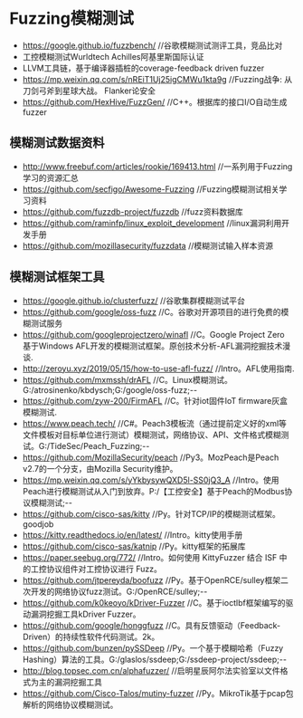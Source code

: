 # Fuzzing模糊测试
- https://google.github.io/fuzzbench/    //谷歌模糊测试测评工具，竞品比对
- 工控模糊测试Wurldtech Achilles阿基里斯国际认证
- LLVM工具链，基于编译器插桩的coverage-feedback driven fuzzer
- https://mp.weixin.qq.com/s/nREiT1Uj25igCMWu1kta9g    //Fuzzing战争: 从刀剑弓斧到星球大战。 Flanker论安全
- https://github.com/HexHive/FuzzGen/    //C++。根据库的接口I/O自动生成fuzzer
## 模糊测试数据资料
- http://www.freebuf.com/articles/rookie/169413.html    //一系列用于Fuzzing学习的资源汇总
- https://github.com/secfigo/Awesome-Fuzzing    //Fuzzing模糊测试相关学习资料
- https://github.com/fuzzdb-project/fuzzdb    //fuzz资料数据库
- https://github.com/raminfp/linux_exploit_development    //linux漏洞利用开发手册
- https://github.com/mozillasecurity/fuzzdata    //模糊测试输入样本资源
## 模糊测试框架工具
- https://google.github.io/clusterfuzz/    //谷歌集群模糊测试平台
- https://github.com/google/oss-fuzz    //C。谷歌对开源项目的进行免费的模糊测试服务
- https://github.com/googleprojectzero/winafl    //C。Google Project Zero 基于Windows AFL开发的模糊测试框架。原创技术分析-AFL漏洞挖掘技术漫谈.
- http://zeroyu.xyz/2019/05/15/how-to-use-afl-fuzz/    //Intro。AFL使用指南.
- https://github.com/mxmssh/drAFL    //C。Linux模糊测试。G:/atrosinenko/kbdysch;G:/google/oss-fuzz;--
- https://github.com/zyw-200/FirmAFL    //C。针对iot固件IoT firmware灰盒模糊测试.
- https://www.peach.tech/    //C#。Peach3模板流（通过提前定义好的xml等文件模板对目标单位进行测试）模糊测试，网络协议、API、文件格式模糊测试。G:/TideSec/Peach_Fuzzing;--
- https://github.com/MozillaSecurity/peach    //Py3。MozPeach是Peach v2.7的一个分支，由Mozilla Security维护。
- https://mp.weixin.qq.com/s/yYkbysywQXD5l-SS0jQ3_A    //Intro。使用Peach进行模糊测试从入门到放弃。P:/【工控安全】基于Peach的Modbus协议模糊测试;--
- https://github.com/cisco-sas/kitty    //Py。针对TCP/IP的模糊测试框架。goodjob
- https://kitty.readthedocs.io/en/latest/    //Intro。kitty使用手册
- https://github.com/cisco-sas/katnip    //Py。kitty框架的拓展库
- https://paper.seebug.org/772/    //Intro。如何使用 KittyFuzzer 结合 ISF 中的工控协议组件对工控协议进行 Fuzz。
- https://github.com/jtpereyda/boofuzz    //Py。基于OpenRCE/sulley框架二次开发的网络协议fuzz测试。G:/OpenRCE/sulley;--
- https://github.com/k0keoyo/kDriver-Fuzzer    //C。基于ioctlbf框架编写的驱动漏洞挖掘工具kDriver Fuzzer。
- https://github.com/google/honggfuzz    //C。具有反馈驱动（Feedback-Driven）的持续性软件代码测试。2k。
- https://github.com/bunzen/pySSDeep    //Py。一个基于模糊哈希（Fuzzy Hashing）算法的工具。G:/glaslos/ssdeep;G:/ssdeep-project/ssdeep;--
- http://blog.topsec.com.cn/alphafuzzer/    //启明星辰阿尔法实验室以文件格式为主的漏洞挖掘工具
- https://github.com/Cisco-Talos/mutiny-fuzzer    //Py。MikroTik基于pcap包解析的网络协议模糊测试。